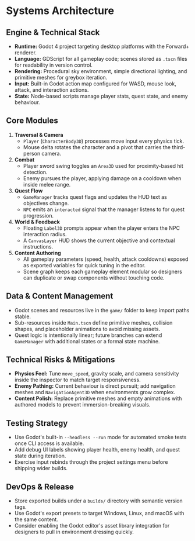 # Systems Architecture

## Engine & Technical Stack
- **Runtime:** Godot 4 project targeting desktop platforms with the Forward+ renderer.
- **Language:** GDScript for all gameplay code; scenes stored as `.tscn` files for readability in version control.
- **Rendering:** Procedural sky environment, simple directional lighting, and primitive meshes for greybox iteration.
- **Input:** Built-in Godot action map configured for WASD, mouse look, attack, and interaction actions.
- **State:** Node-based scripts manage player stats, quest state, and enemy behaviour.

## Core Modules
1. **Traversal & Camera**
   - `Player` (`CharacterBody3D`) processes move input every physics tick.
   - Mouse delta rotates the character and a pivot that carries the third-person camera.
2. **Combat**
   - Player sword swing toggles an `Area3D` used for proximity-based hit detection.
   - Enemy pursues the player, applying damage on a cooldown when inside melee range.
3. **Quest Flow**
   - `GameManager` tracks quest flags and updates the HUD text as objectives change.
   - `NPC` emits an `interacted` signal that the manager listens to for quest progression.
4. **World & Feedback**
   - Floating `Label3D` prompts appear when the player enters the NPC interaction radius.
   - A `CanvasLayer` HUD shows the current objective and contextual instructions.
5. **Content Authoring**
   - All gameplay parameters (speed, health, attack cooldowns) exposed as exported variables for quick tuning in the editor.
   - Scene graph keeps each gameplay element modular so designers can duplicate or swap components without touching code.

## Data & Content Management
- Godot scenes and resources live in the `game/` folder to keep import paths stable.
- Sub-resources inside `Main.tscn` define primitive meshes, collision shapes, and placeholder animations to avoid missing assets.
- Quest logic is intentionally linear; future branches can extend `GameManager` with additional states or a formal state machine.

## Technical Risks & Mitigations
- **Physics Feel:** Tune `move_speed`, gravity scale, and camera sensitivity inside the inspector to match target responsiveness.
- **Enemy Pathing:** Current behaviour is direct pursuit; add navigation meshes and `NavigationAgent3D` when environments grow complex.
- **Content Polish:** Replace primitive meshes and empty animations with authored models to prevent immersion-breaking visuals.

## Testing Strategy
- Use Godot's built-in `--headless --run` mode for automated smoke tests once CLI access is available.
- Add debug UI labels showing player health, enemy health, and quest state during iteration.
- Exercise input rebinds through the project settings menu before shipping wider builds.

## DevOps & Release
- Store exported builds under a `builds/` directory with semantic version tags.
- Use Godot's export presets to target Windows, Linux, and macOS with the same content.
- Consider enabling the Godot editor's asset library integration for designers to pull in environment dressing quickly.
